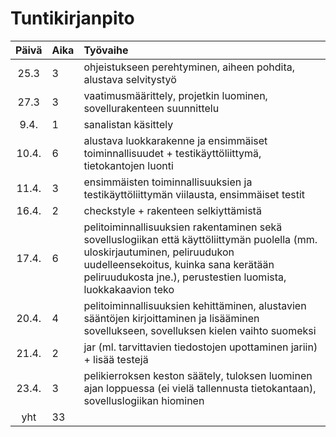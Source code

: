 # Tuntikirjanpito

| Päivä | Aika | Työvaihe  |
| :----:|:-----| :-----|
|25.3 | 3    | ohjeistukseen perehtyminen, aiheen pohdita, alustava selvitystyö |
|27.3 | 3    | vaatimusmäärittely, projetkin luominen, sovellurakenteen suunnittelu |
|9.4. | 1    | sanalistan käsittely |
|10.4. | 6   | alustava luokkarakenne ja ensimmäiset toiminnallisuudet + testikäyttöliittymä, tietokantojen luonti |
|11.4. | 3    | ensimmäisten toiminnallisuuksien ja testikäyttöliittymän viilausta, ensimmäiset testit  |
|16.4. | 2    | checkstyle + rakenteen selkiyttämistä  |
|17.4. | 6    | pelitoiminnallisuuksien rakentaminen sekä sovelluslogiikan että käyttöliittymän puolella (mm. uloskirjautuminen, peliruudukon uudelleensekoitus, kuinka sana kerätään peliruudukosta jne.), perustestien luomista, luokkakaavion teko |
|20.4. | 4    | pelitoiminnallisuuksien kehittäminen, alustavien sääntöjen kirjoittaminen ja lisääminen sovellukseen, sovelluksen kielen vaihto suomeksi  |
|21.4. | 2    | jar (ml. tarvittavien tiedostojen upottaminen jariin) + lisää testejä  |
|23.4. | 3    | pelikierroksen keston säätely, tuloksen luominen ajan loppuessa (ei vielä tallennusta tietokantaan), sovelluslogiikan hiominen  |
| yht   | 33    | 

